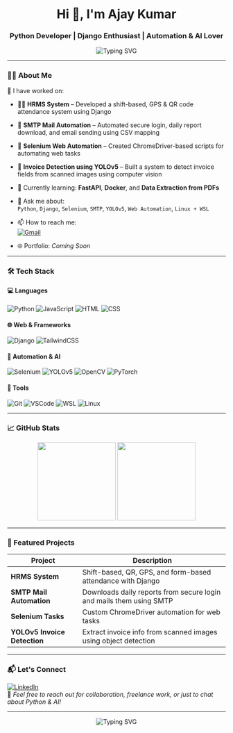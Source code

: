<h1 align="center">Hi 👋, I'm Ajay Kumar</h1>
<h3 align="center">Python Developer | Django Enthusiast | Automation & AI Lover</h3>

<p align="center">
  <img src="https://readme-typing-svg.demolab.com?font=Fira+Code&duration=2500&pause=1000&color=00B4D8&center=true&vCenter=true&width=435&lines=Python+Developer;Django+Web+Developer;Automation+%7C+AI+%7C+YOLOv5;Always+learning+new+tech" alt="Typing SVG" />
</p>

---

### 👨‍💻 About Me

🔭 I have worked on:

- 🧑‍💼 **HRMS System** – Developed a shift-based, GPS & QR code attendance system using Django  
- 📧 **SMTP Mail Automation** – Automated secure login, daily report download, and email sending using CSV mapping  
- 🤖 **Selenium Web Automation** – Created ChromeDriver-based scripts for automating web tasks  
- 🧾 **Invoice Detection using YOLOv5** – Built a system to detect invoice fields from scanned images using computer vision

- 🌱 Currently learning: **FastAPI**, **Docker**, and **Data Extraction from PDFs**

- 💬 Ask me about:  
  `Python`, `Django`, `Selenium`, `SMTP`, `YOLOv5`, `Web Automation`, `Linux + WSL`

- 📫 How to reach me:  
  [![Gmail](https://img.shields.io/badge/Gmail-D14836?style=flat&logo=gmail&logoColor=white)](mailto:youremail@example.com)

- 🌐 Portfolio: *Coming Soon*

---

### 🛠️ Tech Stack

#### 💻 Languages
![Python](https://img.shields.io/badge/-Python-3776AB?logo=python&logoColor=white)
![JavaScript](https://img.shields.io/badge/-JavaScript-F7DF1E?logo=javascript&logoColor=black)
![HTML](https://img.shields.io/badge/-HTML5-E34F26?logo=html5&logoColor=white)
![CSS](https://img.shields.io/badge/-CSS3-1572B6?logo=css3&logoColor=white)

#### 🌐 Web & Frameworks
![Django](https://img.shields.io/badge/-Django-092E20?logo=django&logoColor=white)
![TailwindCSS](https://img.shields.io/badge/-Tailwind%20CSS-38B2AC?logo=tailwind-css&logoColor=white)

#### 🤖 Automation & AI
![Selenium](https://img.shields.io/badge/-Selenium-43B02A?logo=selenium&logoColor=white)
![YOLOv5](https://img.shields.io/badge/-YOLOv5-red?logo=opencv&logoColor=white)
![OpenCV](https://img.shields.io/badge/-OpenCV-5C3EE8?logo=opencv&logoColor=white)
![PyTorch](https://img.shields.io/badge/-PyTorch-EE4C2C?logo=pytorch&logoColor=white)

#### 💾 Tools
![Git](https://img.shields.io/badge/-Git-F05032?logo=git&logoColor=white)
![VSCode](https://img.shields.io/badge/-VSCode-007ACC?logo=visual-studio-code&logoColor=white)
![WSL](https://img.shields.io/badge/-WSL-2C4A7A?logo=ubuntu&logoColor=white)
![Linux](https://img.shields.io/badge/-Linux-FCC624?logo=linux&logoColor=black)

---

### 📈 GitHub Stats

<p align="center">
  <img src="https://github-readme-stats.vercel.app/api?username=ajayk-88&show_icons=true&theme=tokyonight" height="180">
  <img src="https://github-readme-stats.vercel.app/api/top-langs/?username=ajayk-88&layout=compact&theme=tokyonight" height="180">
</p>

---

### 🧩 Featured Projects

| Project | Description |
|--------|-------------|
| **HRMS System** | Shift-based, QR, GPS, and form-based attendance with Django |
| **SMTP Mail Automation** | Downloads daily reports from secure login and mails them using SMTP |
| **Selenium Tasks** | Custom ChromeDriver automation for web tasks |
| **YOLOv5 Invoice Detection** | Extract invoice info from scanned images using object detection |

---

### 📬 Let's Connect

[![LinkedIn](https://img.shields.io/badge/-LinkedIn-blue?logo=linkedin&logoColor=white)](https://www.linkedin.com/in/ajay-kumar-628212154/)  
💬 *Feel free to reach out for collaboration, freelance work, or just to chat about Python & AI!*

---

<p align="center">
  <img src="https://readme-typing-svg.demolab.com?font=Fira+Code&duration=2500&pause=1000&color=00B4D8&center=true&vCenter=true&width=435&lines=🙏 Thanks for visiting my profile!" alt="Typing SVG" />
</p>


